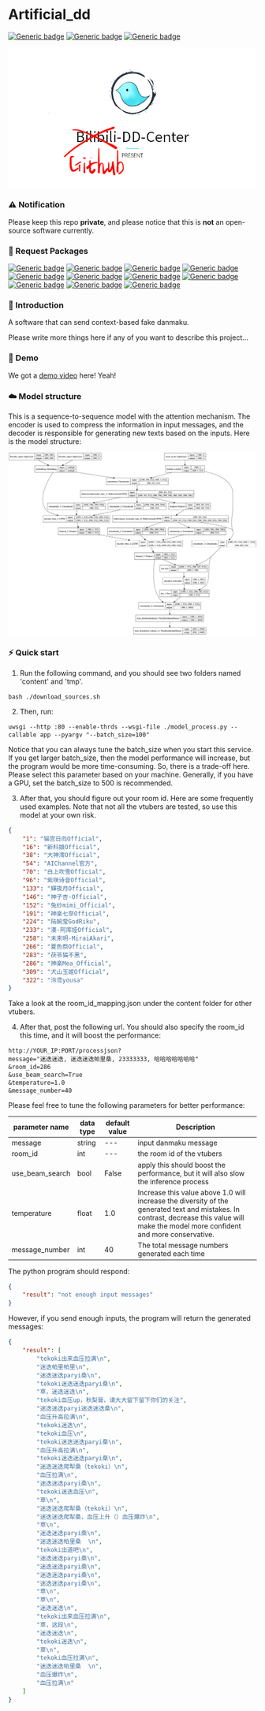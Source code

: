 # Artificial_dd

[![Generic badge](https://img.shields.io/badge/Tensorflow-keras-<COLOR>.svg)](https://shields.io/) 
[![Generic badge](https://img.shields.io/badge/github-dd_center-<COLOR>.svg)](https://shields.io/)
[![Generic badge](https://img.shields.io/badge/Beam-search-<COLOR>.svg)](https://shields.io/)
<p>
    <img src="model_picture/dd_center.png"/>
</p>

### ⚠️ Notification

Please keep this repo **private**, and please notice that this is **not** an open-source software currently. 

### 🌲 Request Packages

[![Generic badge](https://img.shields.io/badge/gdown-orange.svg)](https://shields.io/)
[![Generic badge](https://img.shields.io/badge/keras-red.svg)](https://shields.io/)
[![Generic badge](https://img.shields.io/badge/tensorflow-blue.svg)](https://shields.io/)
[![Generic badge](https://img.shields.io/badge/scipy-blueviolet.svg)](https://shields.io/)
[![Generic badge](https://img.shields.io/badge/tqdm-lightgrey.svg)](https://shields.io/)
[![Generic badge](https://img.shields.io/badge/jieba-ff69b4.svg)](https://shields.io/)
[![Generic badge](https://img.shields.io/badge/flask-success.svg)](https://shields.io/)
[![Generic badge](https://img.shields.io/badge/uwsgi-yellow.svg)](https://shields.io/)
[![Generic badge](https://img.shields.io/badge/pandas-grey.svg)](https://shields.io/)
[![Generic badge](https://img.shields.io/badge/pydot-cyan.svg)](https://shields.io/)
[![Generic badge](https://img.shields.io/badge/graphviz-brown.svg)](https://shields.io/)

### 📃 Introduction

A software that can send context-based fake danmaku. 

Please write more things here if any of you want to describe this project...

### 🎉 Demo

We got a [demo video](https://pan.baidu.com/s/18Pkr_VAEnXuME-NMG7HMdQ) here! Yeah!

### ☁️ Model structure

This is a sequence-to-sequence model with the attention mechanism. The encoder is used to compress the information in input messages, and the decoder is responsible for generating new texts based on the inputs. Here is the model structure:

<p>
    <img src="model_picture/model.png"/>
</p>

### ⚡️ Quick start

1. Run the following command, and you should see two folders named 'content' and 'tmp'.
```
bash ./download_sources.sh
```
2. Then, run:
```
uwsgi --http :80 --enable-thrds --wsgi-file ./model_process.py --callable app --pyargv "--batch_size=100"
```
Notice that you can always tune the batch_size when you start this service. If you get larger batch_size, then the model performance will increase, but the program would be more time-consuming. So, there is a trade-off here. Please select this parameter based on your machine. Generally, if you have a GPU, set the batch_size to 500 is recommended.

3. After that, you should figure out your room id. Here are some frequently used examples. Note that not all the vtubers are tested, so use this model at your own risk.
```json
{
    "1": "猫宫日向Official",
    "16": "新科娘Official",
    "38": "大神澪Official",
    "54": "AIChannel官方",
    "70": "白上吹雪Official",
    "96": "紫咲诗音Official",
    "133": "輝夜月Official",
    "146": "神子杏-Official",
    "152": "兔纱mimi_Official",
    "191": "神楽七奈Official",
    "224": "陆婉莹GodRiku",
    "233": "湊-阿库娅Official",
    "258": "未来明-MiraiAkari",
    "266": "夏色祭Official",
    "283": "茯苓猫不黑",
    "286": "神楽Mea_Official",
    "309": "犬山玉姬Official",
    "322": "泠鸢yousa"
}
```
Take a look at the room_id_mapping.json under the content folder for other vtubers.

4. After that, post the following url. You should also specify the room_id this time, and it will boost the performance:
```
http://YOUR_IP:PORT/processjson?
message="迷迭迷迭, 迷迭迷迭帕里桑, 23333333, 哈哈哈哈哈哈哈"
&room_id=286
&use_beam_search=True
&temperature=1.0
&message_number=40
```
Please feel free to tune the following parameters for better performance:

parameter name | data type | default value | Description |
--- | --- | --- | --- 
message | string | --- | input danmaku message |
room_id | int | --- | the room id of the vtubers |
use_beam_search | bool | False | apply this should boost the performance, but it will also slow the inference process |
temperature | float | 1.0 | Increase this value above 1.0 will increase the diversity of the generated text and mistakes. In contrast, decrease this value will make the model more confident and more conservative. |
message_number | int | 40 | The total message numbers generated each time |

The python program should respond:
```json
{
    "result": "not enough input messages"
}
```
However, if you send enough inputs, the program will return the generated messages:
```json
{
    "result": [
        "tekoki出来血压拉满\n",
        "迷迭帕里帕里\n",
        "迷迭迷迭paryi桑\n",
        "tekoki迷迭迷迭paryi桑\n",
        "草，迷迭迷迭\n",
        "tekoki血压up，秋梨膏，请大大留下留下你们的关注",
        "迷迭迷迭paryi迷迭迷迭桑\n",
        "血压升高拉满\n",
        "tekoki迷迭\n",
        "tekoki血压\n",
        "tekoki迷迭迷迭paryi桑\n",
        "血压升高拉满\n",
        "tekoki迷迭迷迭paryi桑\n",
        "迷迭迷迭爬犁桑（tekoki）\n",
        "血压拉满\n",
        "迷迭迷迭paryi桑\n",
        "tekoki迷迭血压\n",
        "草\n",
        "迷迭迷迭爬犁桑（tekoki）\n",
        "迷迭迷迭爬犁桑，血压上升（）血压爆炸\n",
        "草\n",
        "迷迭迷迭paryi桑\n",
        "迷迭迷迭帕里桑  \n",
        "tekoki出道吧\n",
        "迷迭迷迭paryi桑\n",
        "迷迭迷迭paryi桑\n",
        "迷迭迷迭paryi桑\n",
        "迷迭迷迭paryi桑\n",
        "草\n",
        "草\n",
        "迷迭迷迭\n",
        "tekoki出来血压拉满\n",
        "草，这段\n",
        "迷迭迷迭\n",
        "tekoki迷迭\n",
        "草\n",
        "tekoki血压拉满\n",
        "迷迭迷迭帕里桑  \n",
        "血压爆炸\n",
        "血压拉满\n"
    ]
}
```
